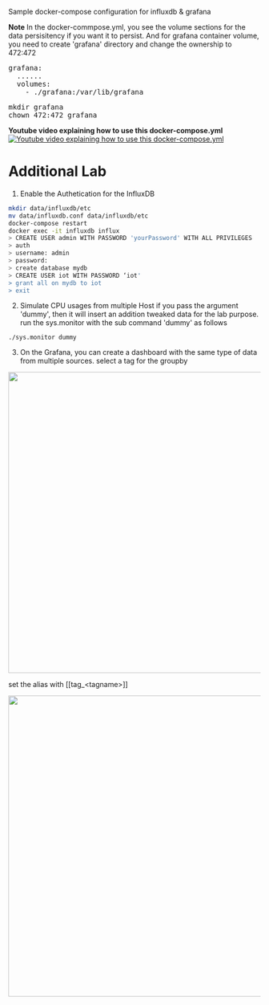 Sample docker-compose configuration for influxdb & grafana


**Note**
In the docker-commpose.yml, you see the volume sections for the data persisitency if you want it to persist. And for grafana container volume, you need to create 'grafana' directory and change the ownership to 472:472

<pre>
grafana:
  ......
  volumes:
    - ./grafana:/var/lib/grafana
</pre>

<pre>
mkdir grafana
chown 472:472 grafana
</pre>



**Youtube video explaining how to use this docker-compose.yml**
[![Youtube video explaining how to use this docker-compose.yml](https://user-images.githubusercontent.com/13171662/141387616-bb4895bd-71ad-4647-8851-498f49292fc9.png)](https://youtu.be/Gl6LU1BEr1I "Youtube video explaining how to use this docker-compose.yml")

# Additional Lab

1. Enable the Authetication for the InfluxDB
```sh
mkdir data/influxdb/etc
mv data/influxdb.conf data/influxdb/etc
docker-compose restart
docker exec -it influxdb influx
> CREATE USER admin WITH PASSWORD 'yourPassword' WITH ALL PRIVILEGES
> auth
> username: admin
> password:
> create database mydb
> CREATE USER iot WITH PASSWORD ‘iot'
> grant all on mydb to iot
> exit
```

2. Simulate CPU usages from multiple Host
if you pass the argument 'dummy', then it will insert an addition tweaked data for the lab purpose.
run the sys.monitor with the sub command 'dummy' as follows
```
./sys.monitor dummy
```

3. On the Grafana, you can create a dashboard with the same type of data from multiple sources.
select a tag for the groupby

<img src="https://user-images.githubusercontent.com/13171662/201512838-5342adf6-2862-4b26-8a9c-304e7ddc6962.png" width=600/>

set the alias with [[tag_&lt;tagname&gt;]]

<img src="https://user-images.githubusercontent.com/13171662/201512852-edd349cc-6334-4f36-af39-37d66ffd5a01.png" width=600/>
